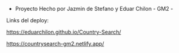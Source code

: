 - Proyecto Hecho por Jazmin de Stefano y Eduar Chilon  - GM2 -

Links del deploy:

https://eduarchilon.github.io/Country-Search/

https://countrysearch-gm2.netlify.app/

